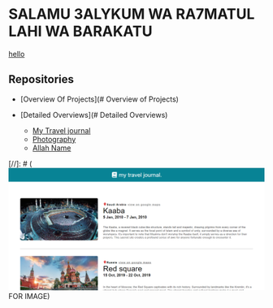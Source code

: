 # SALAMU 3ALYKUM WA RA7MATUL LAHI WA BARAKATU

<a className="testStyle" href="https://google.com">hello</a>

## Repositories
- [Overview Of Projects](# Overview of Projects)

- [Detailed Overviews](# Detailed Overviews)
  - [My Travel journal](https://munib36.github.io/mytraveljournal/README.md)
  - [Photography](https://google.com)
  - [Allah Name](https://munib36.github.io/allahName)



[//]: # (![!](./mytraveljournal/public/Screenshot.png) FOR IMAGE)